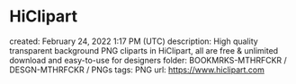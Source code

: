 # HiClipart

created: February 24, 2022 1:17 PM (UTC)
description: High quality transparent background PNG cliparts in HiClipart, all are free & unlimited download and easy-to-use for designers
folder: BOOKMRKS-MTHRFCKR / DESGN-MTHRFCKR / PNGs
tags: PNG
url: https://www.hiclipart.com